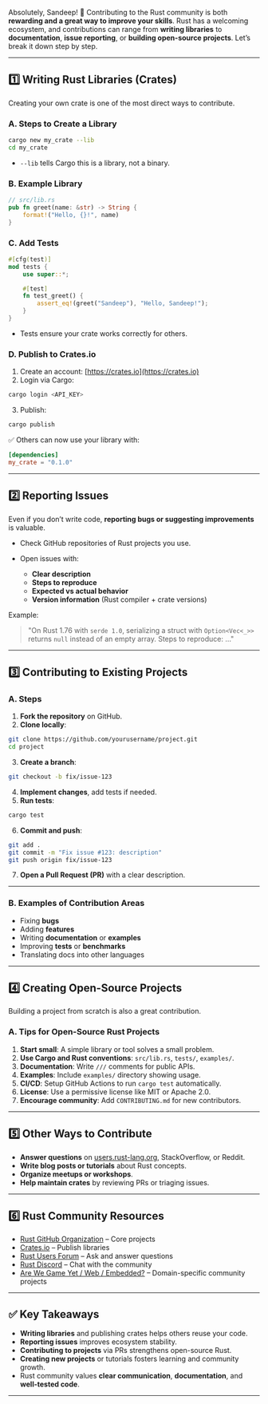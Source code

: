 Absolutely, Sandeep! 🦀 Contributing to the Rust community is both **rewarding and a great way to improve your skills**. Rust has a welcoming ecosystem, and contributions can range from **writing libraries** to **documentation**, **issue reporting**, or **building open-source projects**. Let’s break it down step by step.

---

## 1️⃣ Writing Rust Libraries (Crates)

Creating your own crate is one of the most direct ways to contribute.

### A. Steps to Create a Library

```bash
cargo new my_crate --lib
cd my_crate
```

* `--lib` tells Cargo this is a library, not a binary.

### B. Example Library

```rust
// src/lib.rs
pub fn greet(name: &str) -> String {
    format!("Hello, {}!", name)
}
```

### C. Add Tests

```rust
#[cfg(test)]
mod tests {
    use super::*;

    #[test]
    fn test_greet() {
        assert_eq!(greet("Sandeep"), "Hello, Sandeep!");
    }
}
```

* Tests ensure your crate works correctly for others.

### D. Publish to Crates.io

1. Create an account: [https://crates.io](https://crates.io)
2. Login via Cargo:

```bash
cargo login <API_KEY>
```

3. Publish:

```bash
cargo publish
```

✅ Others can now use your library with:

```toml
[dependencies]
my_crate = "0.1.0"
```

---

## 2️⃣ Reporting Issues

Even if you don’t write code, **reporting bugs or suggesting improvements** is valuable.

* Check GitHub repositories of Rust projects you use.
* Open issues with:

  * **Clear description**
  * **Steps to reproduce**
  * **Expected vs actual behavior**
  * **Version information** (Rust compiler + crate versions)

Example:

> "On Rust 1.76 with `serde 1.0`, serializing a struct with `Option<Vec<_>>` returns `null` instead of an empty array. Steps to reproduce: ..."

---

## 3️⃣ Contributing to Existing Projects

### A. Steps

1. **Fork the repository** on GitHub.
2. **Clone locally**:

```bash
git clone https://github.com/yourusername/project.git
cd project
```

3. **Create a branch**:

```bash
git checkout -b fix/issue-123
```

4. **Implement changes**, add tests if needed.
5. **Run tests**:

```bash
cargo test
```

6. **Commit and push**:

```bash
git add .
git commit -m "Fix issue #123: description"
git push origin fix/issue-123
```

7. **Open a Pull Request (PR)** with a clear description.

---

### B. Examples of Contribution Areas

* Fixing **bugs**
* Adding **features**
* Writing **documentation** or **examples**
* Improving **tests** or **benchmarks**
* Translating docs into other languages

---

## 4️⃣ Creating Open-Source Projects

Building a project from scratch is also a great contribution.

### A. Tips for Open-Source Rust Projects

1. **Start small**: A simple library or tool solves a small problem.
2. **Use Cargo and Rust conventions**: `src/lib.rs`, `tests/`, `examples/`.
3. **Documentation**: Write `///` comments for public APIs.
4. **Examples**: Include `examples/` directory showing usage.
5. **CI/CD**: Setup GitHub Actions to run `cargo test` automatically.
6. **License**: Use a permissive license like MIT or Apache 2.0.
7. **Encourage community**: Add `CONTRIBUTING.md` for new contributors.

---

## 5️⃣ Other Ways to Contribute

* **Answer questions** on [users.rust-lang.org](https://users.rust-lang.org/), StackOverflow, or Reddit.
* **Write blog posts or tutorials** about Rust concepts.
* **Organize meetups or workshops**.
* **Help maintain crates** by reviewing PRs or triaging issues.

---

## 6️⃣ Rust Community Resources

* [Rust GitHub Organization](https://github.com/rust-lang) – Core projects
* [Crates.io](https://crates.io) – Publish libraries
* [Rust Users Forum](https://users.rust-lang.org/) – Ask and answer questions
* [Rust Discord](https://discord.gg/rust-lang) – Chat with the community
* [Are We Game Yet / Web / Embedded?](https://arewegameyet.rs/) – Domain-specific community projects

---

## ✅ Key Takeaways

* **Writing libraries** and publishing crates helps others reuse your code.
* **Reporting issues** improves ecosystem stability.
* **Contributing to projects** via PRs strengthens open-source Rust.
* **Creating new projects** or tutorials fosters learning and community growth.
* Rust community values **clear communication**, **documentation**, and **well-tested code**.

---
